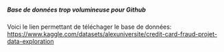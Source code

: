 ##### Base de données trop volumineuse pour Github

Voici le lien permettant de téléchager le base de données: https://www.kaggle.com/datasets/alexuniversite/credit-card-fraud-projet-data-exploration
